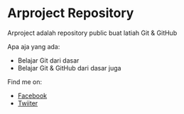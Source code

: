 # Arproject Repository
Arproject adalah repository public buat latiah Git & GitHub

Apa aja yang ada:
- Belajar Git dari dasar
- Belajar Git & GitHub dari dasar juga

Find me on:
- [Facebook](https://www.facebook/maulanakaris)
- [Twiiter](https://twitter.com/karismaulana9)